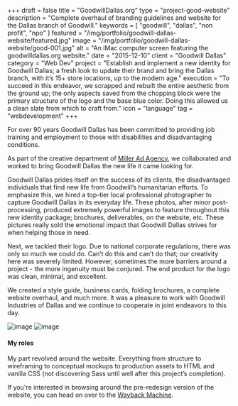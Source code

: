 +++
draft = false
title = "GoodwillDallas.org"
type = "project-good-website"
description = "Complete overhaul of branding guidelines and website for the Dallas branch of Goodwill."
keywords = [ "goodwill", "dallas", "non profit", "npo" ]
featured = "/img/portfolio/goodwill-dallas-website/featured.jpg"
image = "/img/portfolio/goodwill-dallas-website/good-001.jpg"
alt = "An iMac computer screen featuring the goodwilldallas.org website."
date = "2015-12-10"
client = "Goodwill Dallas"
category = "Web Dev"
project = "Establish and implement a new identity for Goodwill Dallas; a fresh look to update their brand and bring the Dallas branch, with it’s 15+ store locations, up to the modern age."
execution = "To succeed in this endeavor, we scrapped and rebuilt the entire aesthetic from the ground up; the only aspects saved from the chopping block were the primary structure of the logo and the base blue color. Doing this allowed us a clean slate from which to craft from."
icon = "language"
tag = "webdevelopment"
+++

For over 90 years Goodwill Dallas has been committed to providing job training and employment to  those with disabilities and disadvantaging conditions.

As part of the creative department of [Miller Ad Agency](http://milleradagency.com), we collaborated and worked to bring Goodwill Dallas the new life it came looking for.

Goodwill Dallas prides itself on the success of its clients, the disadvantaged individuals that find new life from Goodwill’s humanitarian efforts. To emphasize this, we hired a top-tier local professional photographer to capture Goodwill Dallas in its everyday life. These photos, after minor post-processing, produced extremely powerful images to feature throughout this new identity package; brochures, deliverables, on the website, etc. These pictures really sold the emotional impact that Goodwill Dallas strives for when helping those in need.

Next, we tackled their logo. Due to national corporate regulations, there was only so much we could do. Can’t do this and can’t do that; our creativity here was severely limited. However, sometimes the more barriers around a project - the more ingenuity must be conjured. The end product for the logo was clean, minimal, and excellent.

We created a style guide, business cards, folding brochures, a complete website overhaul, and much more. It was a pleasure to work with Goodwill Industries of Dallas and we continue to cooperate in joint endeavors to this day.

![image](/img/portfolio/goodwill-dallas-website/good-002.jpg)
![image](/img/portfolio/goodwill-dallas-website/good-020.jpg)

#### My roles
My part revolved around the website. Everything from structure to wireframing to conceptual mockups to production assets to HTML and vanilla CSS (not discovering Sass until well after this project’s completion).

If you're interested in browsing around the pre-redesign version of the website, you can head on over to the [Wayback Machine](https://web.archive.org/web/20140110155931/http://goodwilldallas.org/).
